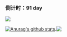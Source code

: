 
### 倒计时：91 day

<p> 
  <img src="https://profile-counter.glitch.me/yunteng9345/count.svg" />
</p>

<a href="https://github.com/yunteng9345/github-readme-stats">
  <img align="center" src="https://github-readme-stats.anuraghazra1.vercel.app/api?username=yunteng9345&show_icons=true&include_all_commits=true&theme=material-palenight" alt="Anurag's github stats" />
</a>


<a href="https://github.com/yunteng9345/github-readme-stats">
  <!-- Change the `github-readme-stats.anuraghazra1.vercel.app` to `github-readme-stats.vercel.app`  -->
  <img align="center" src="https://github-readme-stats.anuraghazra1.vercel.app/api/top-langs/?username=yunteng9345&layout=compact&theme=material-palenight" />
</a>


